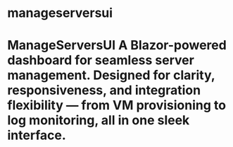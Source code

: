 # manageserversui
# ManageServersUI  A Blazor-powered dashboard for seamless server management. Designed for clarity, responsiveness, and integration flexibility — from VM provisioning to log monitoring, all in one sleek interface.

